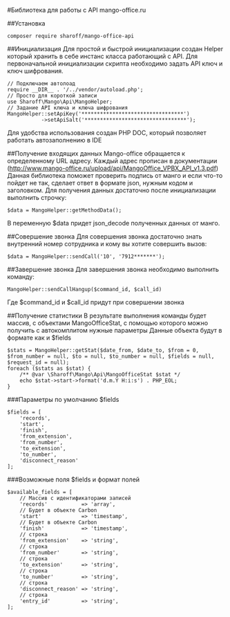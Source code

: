 #Библиотека для работы с API mango-office.ru

##Установка
~~~
composer require sharoff/mango-office-api
~~~

##Инициализация
Для простой и быстрой инициализации создан Helper который хранить в себе инстанс класса работающий с API.
Для первоначальной инициализации скрипта необходимо задать API ключ и ключ шифрования.
~~~
// Подключаем автолоад
require __DIR__ . '/../vendor/autoload.php';
// Просто для короткой записи
use Sharoff\Mango\Api\MangoHelper;
// Задание API ключа и ключа шифрования
MangoHelper::setApiKey('*********************************')
           ->setApiSalt('*********************************');
~~~
Для удобства использования создан PHP DOC, который позволяет работать автозаполнению в IDE

##Получение входящих данных
Mango-office обращается к определенному URL адресу. Каждый адрес прописан в документации (http://www.mango-office.ru/upload/api/MangoOffice_VPBX_API_v1.3.pdf)
Данная библиотека поможет проверить подпись от манго и если что-то пойдет не так, сделает ответ в формате json, нужным кодом и заголовком.
Для получения данных достаточно после инициализации выполнить строчку:
~~~
$data = MangoHelper::getMethodData();
~~~
В переменную $data придет json_decode полученных данных от манго.

##Совершение звонка
Для совершения звонка достаточно знать внутренний номер сотрудника и кому вы хотите совершить вызов:
~~~
$data = MangoHelper::sendCall('10', '7912*******');
~~~

##Завершение звонка
Для завершения звонка необходимо выполнить команду:
~~~
MangoHelper::sendCallHangup($command_id, $call_id)
~~~
Где $command_id и $call_id придут при совершении звонка

##Получение статистики
В результате выполнения команды будет массив, с объектами MangoOfficeStat, с помощью которого можно получить с автокомплитом нужные параметры
Данные объекта будут в формате как и $fields
~~~
$stats = MangoHelper::getStat($date_from, $date_to, $from = 0, $from_number = null, $to = null, $to_number = null, $fields = null, $request_id = null);
foreach ($stats as $stat) {
    /** @var \Sharoff\Mango\Api\MangoOfficeStat $stat */
    echo $stat->start->format('d.m.Y H:i:s') . PHP_EOL;
}
~~~
###Параметры по умолчанию $fields
~~~
$fields = [
    'records',
    'start',
    'finish',
    'from_extension',
    'from_number',
    'to_extension',
    'to_number',
    'disconnect_reason'
];
~~~
###Возможные поля $fields и формат полей
~~~
$available_fields = [
    // Массив с идентификаторами записей
    'records'           => 'array',
    // Будет в объекте Carbon 
    'start'             => 'timestamp',
    // Будет в объекте Carbon
    'finish'            => 'timestamp',
    // строка
    'from_extension'    => 'string',
    // строка
    'from_number'       => 'string',
    // строка
    'to_extension'      => 'string',
    // строка
    'to_number'         => 'string',
    // строка
    'disconnect_reason' => 'string',
    // строка
    'entry_id'          => 'string',
];
~~~
